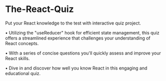 # The-React-Quiz

Put your React knowledge to the test with interactive quiz project.

• Utilizing the "useReducer" hook for efficient state management, this quiz offers a streamlined experience that challenges your understanding of React concepts.

• With a series of concise questions you'll quickly assess and improve your React skills.

• Dive in and discover how well you know React in this engaging and educational quiz.
